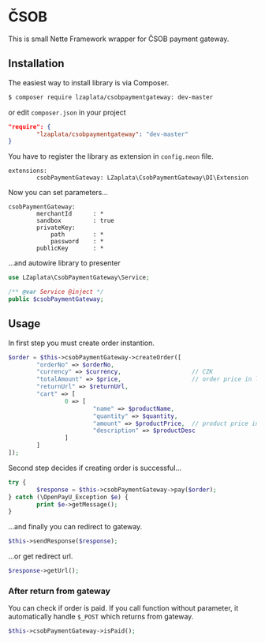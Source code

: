 # ČSOB
This is small Nette Framework wrapper for ČSOB payment gateway.

## Installation
The easiest way to install library is via Composer.

````sh
$ composer require lzaplata/csobpaymentgateway: dev-master
````
or edit `composer.json` in your project

````json
"require": {
        "lzaplata/csobpaymentgateway": "dev-master"
}
````

You have to register the library as extension in `config.neon` file.

````neon
extensions:
        csobPaymentGateway: LZaplata\CsobPaymentGateway\DI\Extension
````

Now you can set parameters...

````neon
csobPaymentGateway:
        merchantId      : *
        sandbox         : true
        privateKey:
            path        : *                        
            password    : *
        publicKey       : *                      
````

...and autowire library to presenter

````php
use LZaplata\CsobPaymentGateway\Service;

/** @var Service @inject */
public $csobPaymentGateway;
````
## Usage
In first step you must create order instantion.

````php
$order = $this->csobPaymentGateway->createOrder([
        "orderNo" => $orderNo,          
        "currency" => $currency,                    // CZK
        "totalAmount" => $price,                    // order price in lowest currency unit (1 CZK = 100)
        "returnUrl" => $returnUrl,                  
        "cart" => [
                0 => [
                        "name" => $productName,
                        "quantity" => $quantity,
                        "amount" => $productPrice,  // product price in lowest currency unit (1 CZK = 100)
                        "description" => $productDesc
                ]
        ]
]);
````

Second step decides if creating order is successful...

````php
try {
        $response = $this->csobPaymentGateway->pay($order);
} catch (\OpenPayU_Exception $e) {
        print $e->getMessage();
}
````

...and finally you can redirect to gateway.

````php
$this->sendResponse($response);
````

...or get redirect url.

````php
$response->getUrl();
````
### After return from gateway
You can check if order is paid. If you call function without parameter, 
it automatically handle `$_POST` which returns from gateway.

````php
$this->csobPaymentGateway->isPaid();
````
